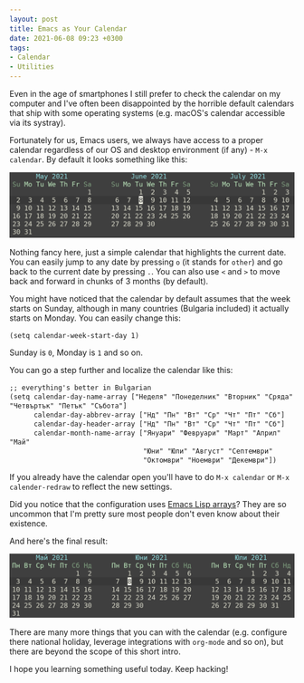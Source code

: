 ```yaml
---
layout: post
title: Emacs as Your Calendar
date: 2021-06-08 09:23 +0300
tags:
- Calendar
- Utilities
---
```


Even in the age of smartphones I still prefer to check the calendar on my computer
and I've often been disappointed by the horrible default calendars that ship with
some operating systems (e.g. macOS's calendar accessible via its systray).

Fortunately for us, Emacs users, we always have access to a proper calendar regardless of our
OS and desktop environment (if any) - `M-x calendar`. By default it looks something like this:

![calendar_default.png](/assets/images/calendar_default.png)

Nothing fancy here, just a simple calendar that highlights the current date.
You can easily jump to any date by pressing `o` (it stands for `other`) and
go back to the current date by pressing `.`. You can also use `<` and `>` to
move back and forward in chunks of 3 months (by default).

You might have noticed that the calendar by default assumes that the week starts on Sunday, although in many countries (Bulgaria included) it actually starts on Monday.
You can easily change this:

``` emacs-lisp
(setq calendar-week-start-day 1)
```

Sunday is `0`, Monday is `1` and so on.

You can go a step further and localize the calendar like this:

``` emacs-lisp
;; everything's better in Bulgarian
(setq calendar-day-name-array ["Неделя" "Понеделник" "Вторник" "Сряда" "Четвъртък" "Петък" "Събота"]
      calendar-day-abbrev-array ["Нд" "Пн" "Вт" "Ср" "Чт" "Пт" "Сб"]
      calendar-day-header-array ["Нд" "Пн" "Вт" "Ср" "Чт" "Пт" "Сб"]
      calendar-month-name-array ["Януари" "Февруари" "Март" "Април" "Май"
	                             "Юни" "Юли" "Август" "Септември"
				                 "Октомври" "Ноември" "Декември"])
```

If you already have the calendar open you'll have to do `M-x calendar` or `M-x calender-redraw` to reflect the new settings.

Did you notice that the configuration uses [Emacs Lisp arrays](https://www.gnu.org/software/emacs/manual/html_node/elisp/Arrays.html)? They are so uncommon that I'm pretty sure most people don't even know about their existence.

And here's the final result:

![calendar_bulgarian.png](/assets/images/calendar_bulgarian.png)

There are many more things that you can with the calendar (e.g. configure there national holiday, leverage integrations with `org-mode` and so on), but there are beyond the scope of this short intro.

I hope you learning something useful today. Keep hacking!
